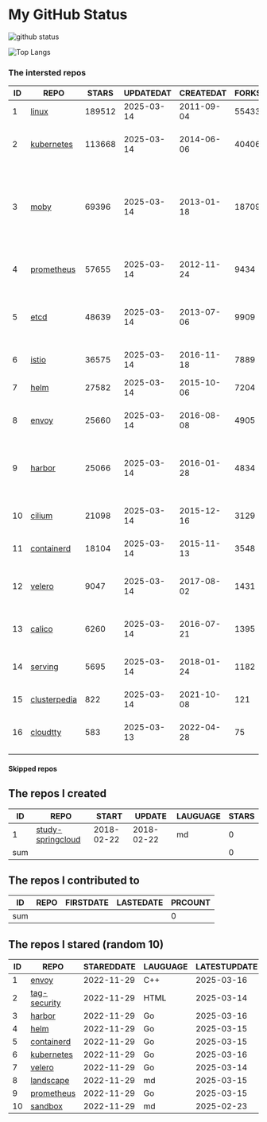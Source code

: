 # My GitHub Status

<img src="https://github-readme-stats-1.yihong0618.vercel.app/api?username=daoqingniu&show_icons=true&&&hide_title=true&count_private=true" alt="github status" />

![Top Langs](https://github-readme-stats-1.yihong0618.vercel.app/api/top-langs/?username=daoqingniu&layout=compact)

<!--START_SECTION:github_repos-->
### The intersted repos
| ID |                              REPO                               | STARS  | UPDATEDAT  | CREATEDAT  | FORKSCOUNT |                                                DESCRIPTIONS                                                |
|----|-----------------------------------------------------------------|--------|------------|------------|------------|------------------------------------------------------------------------------------------------------------|
|  1 | [linux](https://github.com/torvalds/linux)                      | 189512 | 2025-03-14 | 2011-09-04 |      55433 | Linux kernel source tree                                                                                   |
|  2 | [kubernetes](https://github.com/kubernetes/kubernetes)          | 113668 | 2025-03-14 | 2014-06-06 |      40406 | Production-Grade Container Scheduling and Management                                                       |
|  3 | [moby](https://github.com/moby/moby)                            |  69396 | 2025-03-14 | 2013-01-18 |      18709 | The Moby Project - a collaborative project for the container ecosystem to assemble container-based systems |
|  4 | [prometheus](https://github.com/prometheus/prometheus)          |  57655 | 2025-03-14 | 2012-11-24 |       9434 | The Prometheus monitoring system and time series database.                                                 |
|  5 | [etcd](https://github.com/etcd-io/etcd)                         |  48639 | 2025-03-14 | 2013-07-06 |       9909 | Distributed reliable key-value store for the most critical data of a distributed system                    |
|  6 | [istio](https://github.com/istio/istio)                         |  36575 | 2025-03-14 | 2016-11-18 |       7889 | Connect, secure, control, and observe services.                                                            |
|  7 | [helm](https://github.com/helm/helm)                            |  27582 | 2025-03-14 | 2015-10-06 |       7204 | The Kubernetes Package Manager                                                                             |
|  8 | [envoy](https://github.com/envoyproxy/envoy)                    |  25660 | 2025-03-14 | 2016-08-08 |       4905 | Cloud-native high-performance edge/middle/service proxy                                                    |
|  9 | [harbor](https://github.com/goharbor/harbor)                    |  25066 | 2025-03-14 | 2016-01-28 |       4834 | An open source trusted cloud native registry project that stores, signs, and scans content.                |
| 10 | [cilium](https://github.com/cilium/cilium)                      |  21098 | 2025-03-14 | 2015-12-16 |       3129 | eBPF-based Networking, Security, and Observability                                                         |
| 11 | [containerd](https://github.com/containerd/containerd)          |  18104 | 2025-03-14 | 2015-11-13 |       3548 | An open and reliable container runtime                                                                     |
| 12 | [velero](https://github.com/vmware-tanzu/velero)                |   9047 | 2025-03-14 | 2017-08-02 |       1431 | Backup and migrate Kubernetes applications and their persistent volumes                                    |
| 13 | [calico](https://github.com/projectcalico/calico)               |   6260 | 2025-03-14 | 2016-07-21 |       1395 | Cloud native networking and network security                                                               |
| 14 | [serving](https://github.com/knative/serving)                   |   5695 | 2025-03-14 | 2018-01-24 |       1182 | Kubernetes-based, scale-to-zero, request-driven compute                                                    |
| 15 | [clusterpedia](https://github.com/clusterpedia-io/clusterpedia) |    822 | 2025-03-14 | 2021-10-08 |        121 | The Encyclopedia of Kubernetes clusters                                                                    |
| 16 | [cloudtty](https://github.com/cloudtty/cloudtty)                |    583 | 2025-03-13 | 2022-04-28 |         75 | A Friendly Kubernetes CloudShell (Web Terminal) !                                                          |



#### Skipped repos
<!--END_SECTION:github_repos-->

<!--START_SECTION:my_github-->
## The repos I created
| ID  |                                 REPO                                 |   START    |   UPDATE   | LAUGUAGE | STARS |
|-----|----------------------------------------------------------------------|------------|------------|----------|-------|
|   1 | [study-springcloud](https://github.com/daoqingniu/study-springcloud) | 2018-02-22 | 2018-02-22 | md       |     0 |
| sum |                                                                      |            |            |          |     0 |

## The repos I contributed to
| ID  | REPO | FIRSTDATE | LASTEDATE | PRCOUNT |
|-----|------|-----------|-----------|---------|
| sum |      |           |           |       0 |

## The repos I stared (random 10)
| ID |                          REPO                          | STAREDDATE | LAUGUAGE | LATESTUPDATE |
|----|--------------------------------------------------------|------------|----------|--------------|
|  1 | [envoy](https://github.com/envoyproxy/envoy)           | 2022-11-29 | C++      | 2025-03-16   |
|  2 | [tag-security](https://github.com/cncf/tag-security)   | 2022-11-29 | HTML     | 2025-03-14   |
|  3 | [harbor](https://github.com/goharbor/harbor)           | 2022-11-29 | Go       | 2025-03-16   |
|  4 | [helm](https://github.com/helm/helm)                   | 2022-11-29 | Go       | 2025-03-15   |
|  5 | [containerd](https://github.com/containerd/containerd) | 2022-11-29 | Go       | 2025-03-15   |
|  6 | [kubernetes](https://github.com/kubernetes/kubernetes) | 2022-11-29 | Go       | 2025-03-16   |
|  7 | [velero](https://github.com/vmware-tanzu/velero)       | 2022-11-29 | Go       | 2025-03-14   |
|  8 | [landscape](https://github.com/cncf/landscape)         | 2022-11-29 | md       | 2025-03-15   |
|  9 | [prometheus](https://github.com/prometheus/prometheus) | 2022-11-29 | Go       | 2025-03-15   |
| 10 | [sandbox](https://github.com/cncf/sandbox)             | 2022-11-29 | md       | 2025-02-23   |

<!--END_SECTION:my_github-->
